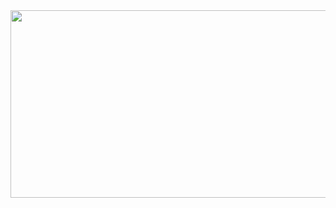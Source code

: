 <img src="https://github.com/user-attachments/assets/4a323505-8b0d-4541-9af6-8d6ba8431d57" width="1000px" height="300px">

